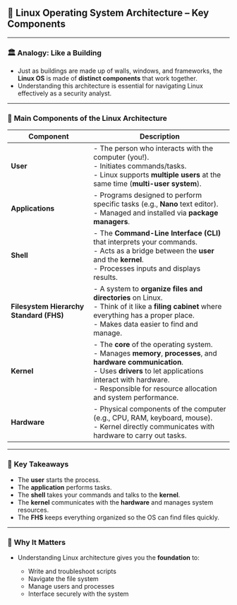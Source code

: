 ## 🐧 **Linux Operating System Architecture – Key Components**

---

### 🏛️ **Analogy: Like a Building**

* Just as buildings are made up of walls, windows, and frameworks, the **Linux OS** is made of **distinct components** that work together.
* Understanding this architecture is essential for navigating Linux effectively as a security analyst.

---

### 🔑 **Main Components of the Linux Architecture**

| Component                               | Description                                                                                                                                                                                                                                        |
| --------------------------------------- | -------------------------------------------------------------------------------------------------------------------------------------------------------------------------------------------------------------------------------------------------- |
| **User**                                | - The person who interacts with the computer (you!).<br>- Initiates commands/tasks.<br>- Linux supports **multiple users** at the same time (**multi-user system**).                                                                               |
| **Applications**                        | - Programs designed to perform specific tasks (e.g., **Nano** text editor).<br>- Managed and installed via **package managers**.                                                                                                                   |
| **Shell**                               | - The **Command-Line Interface (CLI)** that interprets your commands.<br>- Acts as a bridge between the **user** and the **kernel**.<br>- Processes inputs and displays results.                                                                   |
| **Filesystem Hierarchy Standard (FHS)** | - A system to **organize files and directories** on Linux.<br>- Think of it like a **filing cabinet** where everything has a proper place.<br>- Makes data easier to find and manage.                                                              |
| **Kernel**                              | - The **core** of the operating system.<br>- Manages **memory**, **processes**, and **hardware communication**.<br>- Uses **drivers** to let applications interact with hardware.<br>- Responsible for resource allocation and system performance. |
| **Hardware**                            | - Physical components of the computer (e.g., CPU, RAM, keyboard, mouse).<br>- Kernel directly communicates with hardware to carry out tasks.                                                                                                       |

---

### 🧠 **Key Takeaways**

* The **user** starts the process.
* The **application** performs tasks.
* The **shell** takes your commands and talks to the **kernel**.
* The **kernel** communicates with the **hardware** and manages system resources.
* The **FHS** keeps everything organized so the OS can find files quickly.

---

### 🧭 **Why It Matters**

* Understanding Linux architecture gives you the **foundation** to:

  * Write and troubleshoot scripts
  * Navigate the file system
  * Manage users and processes
  * Interface securely with the system
